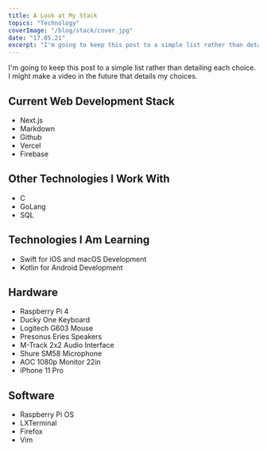 ```yaml
---
title: A Look at My Stack
topics: "Technology"
coverImage: "/blog/stack/cover.jpg"
date: "17.05.21"
excerpt: "I'm going to keep this post to a simple list rather than detailing each choice. I might make a video in the future that details my choices."
---
```


I'm going to keep this post to a simple list rather than detailing each choice. I might make a video in the future that details my choices.

## Current Web Development Stack

- Next.js
- Markdown
- Github
- Vercel
- Firebase

## Other Technologies I Work With

- C
- GoLang
- SQL

## Technologies I Am Learning

- Swift for iOS and macOS Development
- Kotlin for Android Development

## Hardware

- Raspberry Pi 4
- Ducky One Keyboard
- Logitech G603 Mouse
- Presonus Eries Speakers
- M-Track 2x2 Audio Interface
- Shure SM58 Microphone
- AOC 1080p Monitor 22in
- iPhone 11 Pro

## Software

- Raspberry Pi OS
- LXTerminal
- Firefox
- Vim

